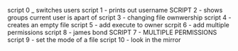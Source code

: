 script 0 _ switches users
script 1 - prints out username
SCRIPT 2 - shows groups current user is apart of
script 3 - changing file ownwership
script 4 - creates an empty file
script 5 - add execute to owner
scrpit 6 - add multiple permissions
script 8 - james bond
SCRIPT 7 - MULTIPLE PERMISSIONS
script 9 - set the mode of a file
script 10 - look in the mirror
